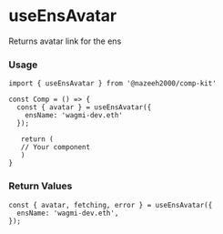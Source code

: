 # useEnsAvatar

Returns avatar link for the ens

### Usage

```tsx
import { useEnsAvatar } from '@nazeeh2000/comp-kit'

const Comp = () => {
  const { avatar } = useEnsAvatar({
    ensName: 'wagmi-dev.eth'
  });

   return (
   // Your component
   )
}
```

### Return Values

```tsx
const { avatar, fetching, error } = useEnsAvatar({
  ensName: 'wagmi-dev.eth',
});
```
